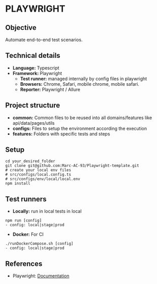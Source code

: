 # PLAYWRIGHT


## Objective

Automate end-to-end test scenarios.


## Technical details

- **Language:** Typescript
- **Framework:** Playwright
    - **Test runner:** managed internally by config files in playwright
    - **Browsers:** Chrome, Safari, mobile chrome, mobile safari.
    - **Reporter:** Playwright / Allure

## Project structure

- **common:** Common files to be reused into all domains/features like api/data/pages/utils
- **configs:** Files to setup the environment according the execution
- **features:** Folders with specific tests and steps

## Setup

```
cd your_desired_folder
git clone git@github.com:Marc-AC-93/Playwright-template.git
# create your local env files
# src/configs/local.config.ts
# src/configs/env/local/local.env
npm install

```

## Test runners
- **Locally:** run in local tests in local
```
npm run [config]
- config: local|stage|prod
```
- **Docker:** For CI
```
./runDockerCompose.sh [config]
- config: local|stage|prod
```


## References

- Playwright: [Documentation](https://playwright.dev/docs/intro)
